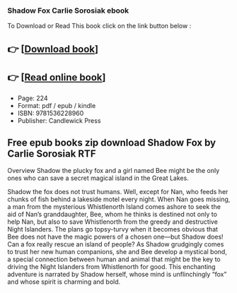 ### Shadow Fox Carlie Sorosiak ebook

To Download or Read This book click on the link button below :

## 👉  [**[Download book](http://ebooksharez.info/download.php?group=book&from=github.com&id=720601&lnk=1081 "Download book")**]

## 👉  [**[Read online book](http://ebooksharez.info/download.php?group=book&from=github.com&id=720601&lnk=1081 "Read online book")**]


* Page: 224
* Format: pdf / epub / kindle
* ISBN: 9781536228960
* Publisher: Candlewick Press



## Free epub books zip download Shadow Fox by Carlie Sorosiak RTF


Overview
Shadow the plucky fox and a girl named Bee might be the only ones who can save a secret magical island in the Great Lakes.
 
 Shadow the fox does not trust humans. Well, except for Nan, who feeds her chunks of fish behind a lakeside motel every night. When Nan goes missing, a man from the mysterious Whistlenorth Island comes ashore to seek the aid of Nan’s granddaughter, Bee, whom he thinks is destined not only to help Nan, but also to save Whistlenorth from the greedy and destructive Night Islanders. The plans go topsy-turvy when it becomes obvious that Bee does not have the magic powers of a chosen one—but Shadow does! Can a fox really rescue an island of people? As Shadow grudgingly comes to trust her new human companions, she and Bee develop a mystical bond, a special connection between human and animal that might be the key to driving the Night Islanders from Whistlenorth for good. This enchanting adventure is narrated by Shadow herself, whose mind is unflinchingly “fox” and whose spirit is charming and bold.



